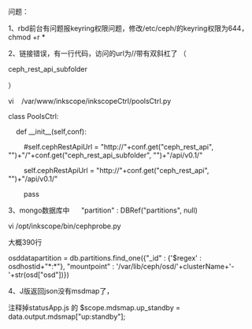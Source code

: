 问题：

1、rbd前台有问题报keyring权限问题，修改/etc/ceph/的keyring权限为644，chmod +r \*

2、链接错误，有一行代码，访问的url为//带有双斜杠了 （

ceph\_rest\_api\_subfolder

）

vi    /var/www/inkscope/inkscopeCtrl/poolsCtrl.py

class PoolsCtrl:

    def \_\_init\_\_\(self,conf\):

        \#self.cephRestApiUrl = "http://"+conf.get\("ceph\_rest\_api", ""\)+"/"+conf.get\("ceph\_rest\_api\_subfolder", ""\)+"/api/v0.1/"

        self.cephRestApiUrl = "http://"+conf.get\("ceph\_rest\_api", ""\)+"/api/v0.1/"

        pass

3、mongo数据库中      "partition" : DBRef\("partitions", null\)

vi /opt/inkscope/bin/cephprobe.py

大概390行

osddatapartition = db.partitions.find\_one\({"\_id" : {'$regex' : osdhostid+"\*:\*"}, "mountpoint" : '/var/lib/ceph/osd/'+clusterName+'-'+str\(osd\["osd"\]\)}\)

4、J版返回json没有msdmap了，

注释掉statusApp.js 的 $scope.mdsmap.up\_standby = data.output.mdsmap\["up:standby"\];

